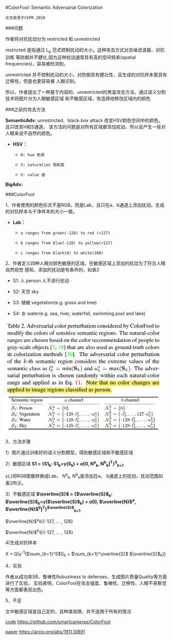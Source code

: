 #ColorFool: Semantic Adversarial Colorization

`论文收录于CVPR 2020`

###问题

作者将对抗扰动分为 restricted 和 unrestricted

restricted 是指通过 L<sub>p</sub> 范式控制扰动的大小。这种攻击方式对去噪滤波器、对抗训练
等防御并不健壮,因为这种扰动通常具有高的空间频率(spatial frequencies)，容易被检测到。

unrestricted 并不控制扰动的大小，对防御具有健壮性，且生成的对抗样本更具有迁移性。但是也更容易被
人眼识别。

所以，作者提出了一种基于内容的、unrestricted的黑盒攻击方法，通过语义分割技术将图片分为人眼敏感区域
和不敏感区域，有选择地修改区域内的颜色

###之前的攻击方法

**SemanticAdv:** unrestricted、black-box attack 改变HSV颜色空间中的颜色，且只改变H和S通道。
该方法的问题是对所有区域都添加扰动，所以会产生一些对人眼来说不自然的颜色。

* **HSV：**
  
  * `H: hue 色调`

  * `S: saturation 饱和度`
    
  * `V: value 值`
    
**BigAdv:** 

###ColorFool

1、作者使用的颜色形式不是RGB，而是Lab，且只在a、b通道上添加扰动。生成的对抗样本与干净样本的大小一致。


* **Lab：** 

  * `a ranges from green(-128) to red (+127)`

  * `b ranges from blue(-128) to yellow(+127)`

  * `L ranges from black(0) to white(100)`

2、作者定义四种人眼对颜色敏感的区域，在敏感区域上添加的扰动为了符合人眼自然视觉
感知，添加的扰动是有条件的，如表2

* S1: 人 person 人不进行扰动

* S2: 天空 sky

* S3: 植被 vegetation(e.g. grass and tree)

* S4: 水 water(e.g. sea, river, waterfall, swimming pool and lake)

![img.png](img.png)

3、方法步骤

1）图片通过训练好的语义分割模型，得到敏感区域和不敏感区域

2）敏感区域 **S1 = {S1<sub>k</sub>: S1<sub>k</sub>=$\gamma$(S<sub>k</sub>) + $\alpha$[0, N<sup>a</sup><sub>k</sub>, N<sup>b</sup><sub>k</sub>]<sup>T</sup>}<sup>S</sup><sub>k=1</sub>**

  $\gamma$(.)将RGB图像转换成Lab， N<sup>a</sup><sub>k</sub>, N<sup>b</sup><sub>k</sub>是添加在a， b通道上的扰动，扰动范围如表2所示。

3）不敏感区域 **$\overline{S}$ = {$\overline{S}$<sub>k</sub>: $\overline{S}$<sub>k</sub>=$\gamma$($\overline{S}$<sub>k</sub>) + $\alpha$[0, $\overline{N}$<sup>a</sup>, $\overline{N}$<sup>b</sup>]<sup>T</sup>}<sup>$\overline{S}$</sup><sub>k=1</sub>**

  $\overline{N}$<sup>a</sup>$\in${-127, ... , 128}

  $\overline{N}$<sup>b</sup>$\in${-127, ... , 128}

4)生成对抗样本

  X = Q($\gamma$<sup>-1</sup>($\sum_{k=1}^S$S<sub>k</sub> + $\sum_{k=1}^\overline{S}$ $\overline{S}$<sub>k</sub>))

4、实验

作者从成功率SR、鲁棒性Robustness to defenses、生成图片质量Quality等方面进行了实验，
实验表明，ColorFool在攻击强度、鲁棒性、迁移性、人眼不易察觉等方面都表现出色。

5、不足

文中敏感区域是自己定的，且种类局限，并不适用于所有的情况

[code](https://github.com/smartcameras/ColorFool) https://github.com/smartcameras/ColorFool

[paper](https://arxiv.org/abs/1911.10891) https://arxiv.org/abs/1911.10891